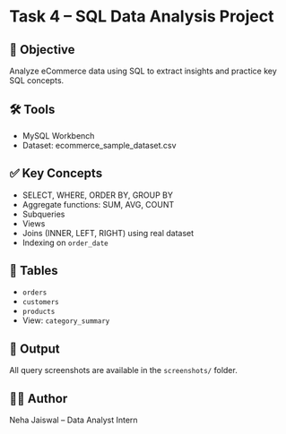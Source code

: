 # Task 4 – SQL Data Analysis Project

## 📌 Objective
Analyze eCommerce data using SQL to extract insights and practice key SQL concepts.

## 🛠 Tools
- MySQL Workbench
- Dataset: ecommerce_sample_dataset.csv

## ✅ Key Concepts
- SELECT, WHERE, ORDER BY, GROUP BY
- Aggregate functions: SUM, AVG, COUNT
- Subqueries
- Views
- Joins (INNER, LEFT, RIGHT) using real dataset
- Indexing on `order_date`

## 📁 Tables
- `orders`
- `customers`
- `products`
- View: `category_summary`

## 📸 Output
All query screenshots are available in the `screenshots/` folder.

## 👩‍💻 Author
Neha Jaiswal – Data Analyst Intern
